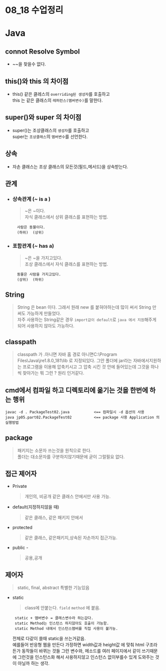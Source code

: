 08_18 수업정리
====

# Java 




## connot Resolve Symbol 
- ~~을 찾을수 없다.

## this()와 this 의 차이점 
- this() 같은 클레스의 `overriding된 생성자`를 호출하고   
 this 는 같은 클래스의 `레퍼런스(멤버변수)`를 말한다.

## super()와 super 의 차이점 
- super()는 조상클래스의 `생성자`를 호출하고  
 super는 `조상클래스`의 `맴버변수`를 선언한다.

## 상속
- 자손 클래스는 조상 클래스의 모든것(필드,메서드)을 상속받는다.

## 관계
- ### 상속관계 (~ is a ) 
   > ~은 ~이다.  
   자식 클래스에서 상위 클래스를 표현하는 방법.  
	
        사람은 동물이다.  
	    (하위)  (상위)
		
- ### 포함관계 (~ has a) 
    > ~은 ~을 가지고있다.  
    조상 클래스에서 자식 클래스를 표현하는 방법.
 
        동물은 사람을 가지고있다.
        (상위)  (하위)

## String

> String 은 bean 이다. 그래서 원래 new 를 붙혀야하는데 많이 써서 String 만 써도 가능하게 만들었다.  
> 자주 사용하는 String같은 경우 `import값이 default`로 `java 에서 지원`해주게 되어 사용하지 않아도 가능하다. 

## classpath
> classpath 가 .아니면 자바 홈 경로 아니면C:\Program Files\Java\jre1.8.0_181\lib 로 지정되있다.
그안 폴더에 jar라는 자바에서지원하는 프로그램을 이용해 압축키시고 그 압축 시킨 것 안에 들어있는데 그것을 하나씩 찾아가는 뭐 그런 ? 원리 인거같다.


## cmd에서 컴파일 하고 디렉토리에 옮기는 것을 한번에 하는 행위
    javac -d . PackageTest02.java           <== 컴파일시 -d 옵션의 사용
    java jp05.part02.PackageTest02          <== package 사용 Application 의 실행방법

## package
> 패키지는 소문자 쓰는것을 원칙으로 한다.  
> 폴더는 대소문자를 구분하지않기때문에 굳이 그럴필요 없다.

## 접근 제어자
 - Private 
    > 개인의, 비공개  같은 클래스 안에서만 사용 가능.
 - default(지정하지않을 때) 
    > 같은 클래스, 같은 패키지 안에서
 - protected 
    > 같은 클래스, 같은패키지,상속된 자손까지 접근가능.
 - public - 
    > 공용,공개

## 제어자
> static, final, abstract  특별한 기능있음 

 - static
    > class에 안붙는다. `field` `method` 에 붙음.

        static + 맴버변수 = 클래스변수라 하는갑다.
        static Method는 인스턴스 하지않아도 호출이 가능함.
        static Method 내에서 인스턴스맴버를 직접 사용이 불가능.

    전체로 다같이 쓸때 static을 쓰는거같음.  
    예를들어 반응형 웹을 만든다 가정하면 width값과 height값 에 맞춰 html 구조라든가 동작들이 바뀌는 것들 그런 변수와, 메소드를 여러 페이지에서 같이 쓰기때문에 그런것을 인스턴스화 해서 사용하지않고 인스턴스 없이부를수 있게 도와주는 것이 아닐까 하는 생각.


